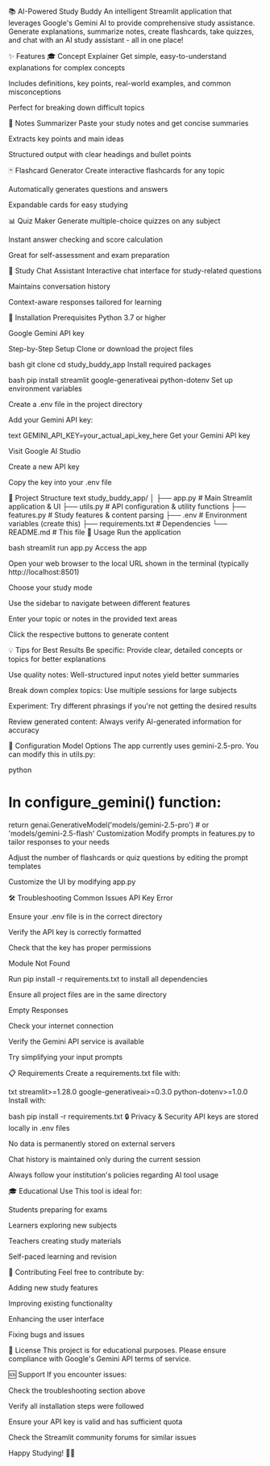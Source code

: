 📚 AI-Powered Study Buddy
An intelligent Streamlit application that leverages Google's Gemini AI to provide comprehensive study assistance. Generate explanations, summarize notes, create flashcards, take quizzes, and chat with an AI study assistant - all in one place!

✨ Features
🎓 Concept Explainer
Get simple, easy-to-understand explanations for complex concepts

Includes definitions, key points, real-world examples, and common misconceptions

Perfect for breaking down difficult topics

📝 Notes Summarizer
Paste your study notes and get concise summaries

Extracts key points and main ideas

Structured output with clear headings and bullet points

🃏 Flashcard Generator
Create interactive flashcards for any topic

Automatically generates questions and answers

Expandable cards for easy studying

📊 Quiz Maker
Generate multiple-choice quizzes on any subject

Instant answer checking and score calculation

Great for self-assessment and exam preparation

💬 Study Chat Assistant
Interactive chat interface for study-related questions

Maintains conversation history

Context-aware responses tailored for learning

🚀 Installation
Prerequisites
Python 3.7 or higher

Google Gemini API key

Step-by-Step Setup
Clone or download the project files

bash
git clone <repository-url>
cd study_buddy_app
Install required packages

bash
pip install streamlit google-generativeai python-dotenv
Set up environment variables

Create a .env file in the project directory

Add your Gemini API key:

text
GEMINI_API_KEY=your_actual_api_key_here
Get your Gemini API key

Visit Google AI Studio

Create a new API key

Copy the key into your .env file

📁 Project Structure
text
study_buddy_app/
│
├── app.py          # Main Streamlit application & UI
├── utils.py        # API configuration & utility functions
├── features.py     # Study features & content parsing
├── .env           # Environment variables (create this)
├── requirements.txt # Dependencies
└── README.md       # This file
🎯 Usage
Run the application

bash
streamlit run app.py
Access the app

Open your web browser to the local URL shown in the terminal (typically http://localhost:8501)

Choose your study mode

Use the sidebar to navigate between different features

Enter your topic or notes in the provided text areas

Click the respective buttons to generate content

💡 Tips for Best Results
Be specific: Provide clear, detailed concepts or topics for better explanations

Use quality notes: Well-structured input notes yield better summaries

Break down complex topics: Use multiple sessions for large subjects

Experiment: Try different phrasings if you're not getting the desired results

Review generated content: Always verify AI-generated information for accuracy

🔧 Configuration
Model Options
The app currently uses gemini-2.5-pro. You can modify this in utils.py:

python
# In configure_gemini() function:
return genai.GenerativeModel('models/gemini-2.5-pro')  # or 'models/gemini-2.5-flash'
Customization
Modify prompts in features.py to tailor responses to your needs

Adjust the number of flashcards or quiz questions by editing the prompt templates

Customize the UI by modifying app.py

🛠️ Troubleshooting
Common Issues
API Key Error

Ensure your .env file is in the correct directory

Verify the API key is correctly formatted

Check that the key has proper permissions

Module Not Found

Run pip install -r requirements.txt to install all dependencies

Ensure all project files are in the same directory

Empty Responses

Check your internet connection

Verify the Gemini API service is available

Try simplifying your input prompts

📋 Requirements
Create a requirements.txt file with:

txt
streamlit>=1.28.0
google-generativeai>=0.3.0
python-dotenv>=1.0.0
Install with:

bash
pip install -r requirements.txt
🔒 Privacy & Security
API keys are stored locally in .env files

No data is permanently stored on external servers

Chat history is maintained only during the current session

Always follow your institution's policies regarding AI tool usage

🎓 Educational Use
This tool is ideal for:

Students preparing for exams

Learners exploring new subjects

Teachers creating study materials

Self-paced learning and revision

🤝 Contributing
Feel free to contribute by:

Adding new study features

Improving existing functionality

Enhancing the user interface

Fixing bugs and issues

📄 License
This project is for educational purposes. Please ensure compliance with Google's Gemini API terms of service.

🆘 Support
If you encounter issues:

Check the troubleshooting section above

Verify all installation steps were followed

Ensure your API key is valid and has sufficient quota

Check the Streamlit community forums for similar issues

Happy Studying! 📖✨
